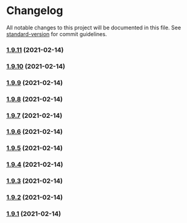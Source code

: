 # Changelog

All notable changes to this project will be documented in this file. See [standard-version](https://github.com/conventional-changelog/standard-version) for commit guidelines.

### [1.9.11](https://github.com/yegobox/flipper-plugins/compare/v1.7.14...v1.9.11) (2021-02-14)

### [1.9.10](https://github.com/yegobox/flipper-plugins/compare/v1.7.13...v1.9.10) (2021-02-14)

### [1.9.9](https://github.com/yegobox/flipper-plugins/compare/v1.7.12...v1.9.9) (2021-02-14)

### [1.9.8](https://github.com/yegobox/flipper-plugins/compare/v1.7.11...v1.9.8) (2021-02-14)

### [1.9.7](https://github.com/yegobox/flipper-plugins/compare/v1.7.10...v1.9.7) (2021-02-14)

### [1.9.6](https://github.com/yegobox/flipper-plugins/compare/v1.7.7...v1.9.6) (2021-02-14)

### [1.9.5](https://github.com/yegobox/flipper-plugins/compare/v1.9.4...v1.9.5) (2021-02-14)

### [1.9.4](https://github.com/yegobox/flipper-plugins/compare/v1.9.3...v1.9.4) (2021-02-14)

### [1.9.3](https://github.com/yegobox/flipper-plugins/compare/v1.9.2...v1.9.3) (2021-02-14)

### [1.9.2](https://github.com/yegobox/flipper-plugins/compare/v1.9.1...v1.9.2) (2021-02-14)

### [1.9.1](https://github.com/yegobox/flipper-plugins/compare/v1.7.4...v1.9.1) (2021-02-14)
